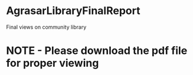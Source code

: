 # AgrasarLibraryFinalReport
Final views on community library
# NOTE - Please download the pdf file for proper viewing
